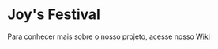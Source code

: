 # Joy's Festival

Para conhecer mais sobre o nosso projeto, acesse nosso [Wiki](https://github.com/MatheusPfau/A.M.M-GROUP/wiki)
